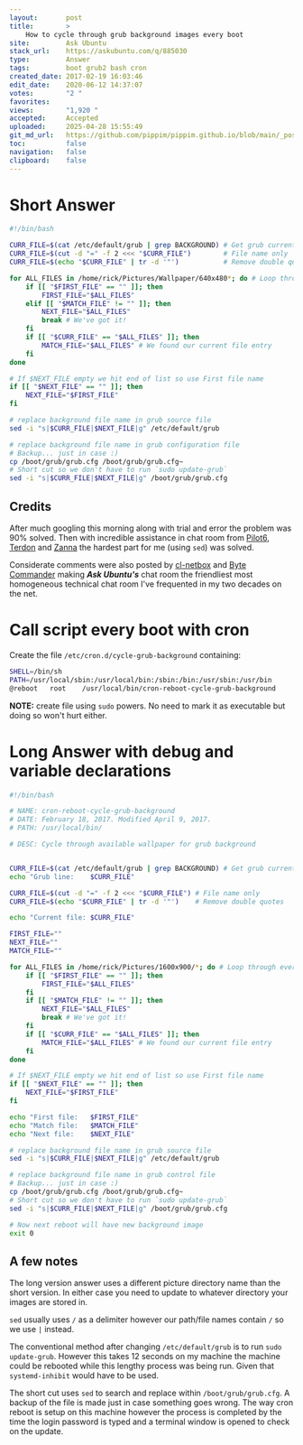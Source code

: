```yaml
---
layout:       post
title:        >
    How to cycle through grub background images every boot
site:         Ask Ubuntu
stack_url:    https://askubuntu.com/q/885030
type:         Answer
tags:         boot grub2 bash cron
created_date: 2017-02-19 16:03:46
edit_date:    2020-06-12 14:37:07
votes:        "2 "
favorites:    
views:        "1,920 "
accepted:     Accepted
uploaded:     2025-04-28 15:55:49
git_md_url:   https://github.com/pippim/pippim.github.io/blob/main/_posts/2017/2017-02-19-How-to-cycle-through-grub-background-images-every-boot.md
toc:          false
navigation:   false
clipboard:    false
---
```


# Short Answer



``` bash
#!/bin/bash

CURR_FILE=$(cat /etc/default/grub | grep BACKGROUND) # Get grub current line
CURR_FILE=$(cut -d "=" -f 2 <<< "$CURR_FILE")        # File name only
CURR_FILE=$(echo "$CURR_FILE" | tr -d '"')           # Remove double quotes

for ALL_FILES in /home/rick/Pictures/Wallpaper/640x480*; do # Loop through every file
    if [[ "$FIRST_FILE" == "" ]]; then
        FIRST_FILE="$ALL_FILES"
    elif [[ "$MATCH_FILE" != "" ]]; then
        NEXT_FILE="$ALL_FILES"
        break # We've got it!
    fi
    if [[ "$CURR_FILE" == "$ALL_FILES" ]]; then
        MATCH_FILE="$ALL_FILES" # We found our current file entry
    fi
done

# If $NEXT_FILE empty we hit end of list so use First file name
if [[ "$NEXT_FILE" == "" ]]; then
    NEXT_FILE="$FIRST_FILE"
fi

# replace background file name in grub source file
sed -i "s|$CURR_FILE|$NEXT_FILE|g" /etc/default/grub

# replace background file name in grub configuration file
# Backup... just in case :)
cp /boot/grub/grub.cfg /boot/grub/grub.cfg~
# Short cut so we don't have to run `sudo update-grub`
sed -i "s|$CURR_FILE|$NEXT_FILE|g" /boot/grub/grub.cfg
```

## Credits

After much googling this morning along with trial and error the problem was 90% solved. Then with incredible assistance in chat room from [Pilot6][1], [Terdon][2] and [Zanna][3] the hardest part for me (using `sed`) was solved.

Considerate comments were also posted by [cl-netbox][4] and [Byte Commander][5] making ***Ask Ubuntu's*** chat room the friendliest most homogeneous technical chat room I've frequented in my two decades on the net.

# Call script every boot with cron

Create the file `/etc/cron.d/cycle-grub-background` containing:

``` bash
SHELL=/bin/sh
PATH=/usr/local/sbin:/usr/local/bin:/sbin:/bin:/usr/sbin:/usr/bin
@reboot   root    /usr/local/bin/cron-reboot-cycle-grub-background
```

**NOTE:** create file using `sudo` powers. No need to mark it as executable but doing so won't hurt either.

# Long Answer with debug and variable declarations



``` bash
#!/bin/bash

# NAME: cron-reboot-cycle-grub-background
# DATE: February 18, 2017. Modified April 9, 2017.
# PATH: /usr/local/bin/

# DESC: Cycle through available wallpaper for grub background


CURR_FILE=$(cat /etc/default/grub | grep BACKGROUND) # Get grub current line
echo "Grub line:    $CURR_FILE"

CURR_FILE=$(cut -d "=" -f 2 <<< "$CURR_FILE") # File name only
CURR_FILE=$(echo "$CURR_FILE" | tr -d '"')    # Remove double quotes

echo "Current file: $CURR_FILE"

FIRST_FILE=""
NEXT_FILE=""
MATCH_FILE=""

for ALL_FILES in /home/rick/Pictures/1600x900/*; do # Loop through every file
    if [[ "$FIRST_FILE" == "" ]]; then
        FIRST_FILE="$ALL_FILES"
    fi
    if [[ "$MATCH_FILE" != "" ]]; then
        NEXT_FILE="$ALL_FILES"
        break # We've got it!
    fi
    if [[ "$CURR_FILE" == "$ALL_FILES" ]]; then
        MATCH_FILE="$ALL_FILES" # We found our current file entry
    fi
done

# If $NEXT_FILE empty we hit end of list so use First file name
if [[ "$NEXT_FILE" == "" ]]; then
    NEXT_FILE="$FIRST_FILE"
fi

echo "First file:   $FIRST_FILE"
echo "Match file:   $MATCH_FILE"
echo "Next file:    $NEXT_FILE"

# replace background file name in grub source file
sed -i "s|$CURR_FILE|$NEXT_FILE|g" /etc/default/grub

# replace background file name in grub control file
# Backup... just in case :)
cp /boot/grub/grub.cfg /boot/grub/grub.cfg~
# Short cut so we don't have to run `sudo update-grub`
sed -i "s|$CURR_FILE|$NEXT_FILE|g" /boot/grub/grub.cfg

# Now next reboot will have new background image
exit 0
```

## A few notes

The long version answer uses a different picture directory name than the short version. In either case you need to update to whatever directory your images are stored in.

`sed` usually uses `/` as a delimiter however our path/file names contain `/` so we use `|` instead.

The conventional method after changing `/etc/default/grub` is to run `sudo update-grub`. However this takes 12 seconds on my machine the machine could be rebooted while this lengthy process was being run. Given that `systemd-inhibit` would have to be used.

The short cut uses `sed` to search and replace within `/boot/grub/grub.cfg`. A backup of the file is made just in case something goes wrong. The way cron reboot is setup on this machine however the process is completed by the time the login password is typed and a terminal window is opened to check on the update.

  [1]: https://askubuntu.com/users/167850/pilot6
  [2]: https://askubuntu.com/users/85695/terdon
  [3]: https://askubuntu.com/users/527764/zanna
  [4]: http://chat.stackexchange.com/users/112690/cl-netbox
  [5]: https://askubuntu.com/users/367990/byte-commander


